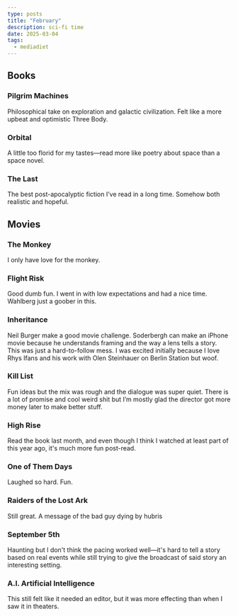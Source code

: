 ```yaml
---
type: posts
title: "February"
description: sci-fi time
date: 2025-03-04
tags:
  - mediadiet
---
```


## Books

### Pilgrim Machines

Philosophical take on exploration and galactic civilization. Felt like a more upbeat and optimistic Three Body.

### Orbital

A little too florid for my tastes—read more like poetry about space than a space novel.

### The Last

The best post-apocalyptic fiction I’ve read in a long time. Somehow both realistic and hopeful.

## Movies

### The Monkey

I only have love for the monkey.

### Flight Risk

Good dumb fun. I went in with low expectations and had a nice time. Wahlberg just a goober in this. 

### Inheritance

Neil Burger make a good movie challenge. Soderbergh can make an iPhone movie because he understands framing and the way a lens tells a story. This was just a hard-to-follow mess. I was excited initially because I love Rhys Ifans and his work with Olen Steinhauer on Berlin Station but woof.

### Kill List

Fun ideas but the mix was rough and the dialogue was super quiet. There is a lot of promise and cool weird shit but I’m mostly glad the director got more money later to make better stuff.

### High Rise

Read the book last month, and even though I think I watched at least part of this year ago, it's much more fun post-read.

### One of Them Days

Laughed so hard. Fun.

### Raiders of the Lost Ark

Still great. A message of the bad guy dying by hubris

### September 5th

Haunting but I don't think the pacing worked well—it's hard to tell a story based on real events while still trying to give the broadcast of said story an interesting setting.

### A.I. Artificial Intelligence 

This still felt like it needed an editor, but it was more effecting than when I saw it in theaters. 